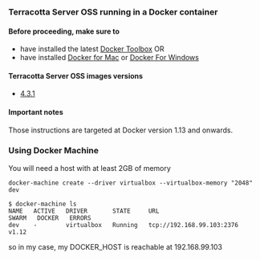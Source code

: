 ### Terracotta Server OSS running in a Docker container

#### Before proceeding, make sure to
* have installed the latest [Docker Toolbox](https://www.docker.com/docker-toolbox) OR
* have installed [Docker for Mac](https://docs.docker.com/docker-for-mac/) or [Docker For Windows](https://docs.docker.com/docker-for-windows/)


#### Terracotta Server OSS images versions

* [4.3.1](/4.3.1)


#### Important notes

Those instructions are targeted at Docker version 1.13 and onwards.

### Using Docker Machine
You will need a host with at least 2GB of memory

    docker-machine create --driver virtualbox --virtualbox-memory "2048" dev

````
$ docker-machine ls
NAME   ACTIVE   DRIVER       STATE     URL                         SWARM   DOCKER   ERRORS
dev    -        virtualbox   Running   tcp://192.168.99.103:2376           v1.12
````

so in my case, my DOCKER_HOST is reachable at 192.168.99.103